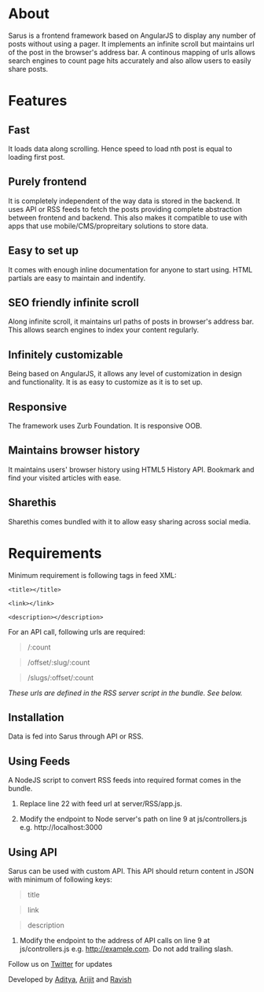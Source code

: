 # About

Sarus is a frontend framework based on AngularJS to display any number of posts without using a pager. It implements an infinite scroll but maintains url of the post in the browser's address bar. A continous mapping of urls allows search engines to count page hits accurately and also allow users to easily share posts.

# Features

## Fast
It loads data along scrolling. Hence speed to load nth post is equal to loading first post.
## Purely frontend
It is completely independent of the way data is stored in the backend. It uses API or RSS feeds to fetch the posts providing complete abstraction between frontend and backend. This also makes it compatible to use with apps that use mobile/CMS/propreitary solutions to store data.
## Easy to set up
It comes with enough inline documentation for anyone to start using. HTML partials are easy to maintain and indentify.
## SEO friendly infinite scroll
Along infinite scroll, it maintains url paths of posts in browser's address bar. This allows search engines to index your content regularly.
## Infinitely customizable
Being based on AngularJS, it allows any level of customization in design and functionality. It is as easy to customize as it is to set up.
## Responsive
The framework uses Zurb Foundation. It is responsive OOB.
## Maintains browser history
It maintains users' browser history using HTML5 History API. Bookmark and find your visited articles with ease. 
## Sharethis
Sharethis comes bundled with it to allow easy sharing across social media.

# Requirements

Minimum requirement is following tags in feed XML:

`<title></title>`

`<link></link>`

`<description></description>`

For an API call, following urls are required:

> /:count

> /offset/:slug/:count

> /slugs/:offset/:count

_These urls are defined in the RSS server script in the bundle. See below._

## Installation

Data is fed into Sarus through API or RSS.

## Using Feeds
A NodeJS script to convert RSS feeds into required format comes in the bundle.

1. Replace line 22 with feed url at server/RSS/app.js.

2. Modify the endpoint to Node server's path on line 9 at js/controllers.js e.g. http://localhost:3000

## Using API
Sarus can be used with custom API. This API should return content in JSON with minimum of following keys:

> title

> link

> description

1. Modify the endpoint to the address of API calls on line 9 at js/controllers.js e.g. http://example.com. Do not add trailing slash.


Follow us on [Twitter](https://twitter.com/projectsarus) for updates


Developed by [Aditya](https://twitter.com/adityaraj),
[Arijit](https://twitter.com/fotuzlab) and 
[Ravish](https://twitter.com/ray1claw)

